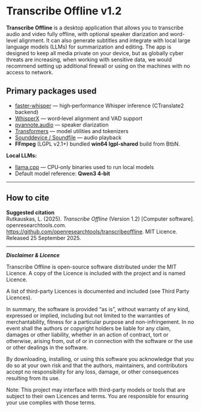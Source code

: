 # Transcribe Offline v1.2

**Transcribe Offline** is a desktop application that allows you to transcribe audio and video fully offline,
with optional speaker diarization and word-level alignment. It can also generate subtitles and integrate
with local large language models (LLMs) for summarization and editing. The app is designed to keep all
media private on your device, but as globally cyber threats are increasing, when working with sensitive data,
we would recommend setting up additional firewall or using on the machines with no access to network.

## Primary packages used

* [faster-whisper](https://github.com/SYSTRAN/faster-whisper) — high‑performance Whisper inference (CTranslate2 backend)
* [WhisperX](https://github.com/m-bain/whisperX) — word‑level alignment and VAD support
* [pyannote.audio](https://github.com/pyannote/pyannote-audio) — speaker diarization
* [Transformers](https://github.com/huggingface/transformers) — model utilities and tokenizers
* [Sounddevice / Soundfile](https://python-sounddevice.readthedocs.io/) — audio playback
* **FFmpeg** (LGPL v2.1+) bundled **win64 lgpl‑shared** build from BtbN.

**Local LLMs:**

* [llama.cpp](https://github.com/ggml-org/llama.cpp) — CPU‑only binaries used to run local models
* Default model reference: **Qwen3 4‑bit**

---

## How to cite

**Suggested citation**  
Rutkauskas, L. (2025). *Transcribe Offline* (Version 1.2) [Computer software]. openresearchtools.com. https://github.com/openresearchtools/transcribeoffline. MIT Licence. Released 25 September 2025.

---

***Disclaimer & Licence***

Transcribe Offline is open-source software distributed under the MIT Licence. A copy of the Licence is included with the project and is named Licence.

A list of third-party Licences is documented and included (see Third Party Licences).

In summary, the software is provided “as is”, without warranty of any kind, expressed or implied, including but not limited to the warranties of merchantability, fitness for a particular purpose and non-infringement. In no event shall the authors or copyright holders be liable for any claim, damages or other liability, whether in an action of contract, tort or otherwise, arising from, out of or in connection with the software or the use or other dealings in the software.

By downloading, installing, or using this software you acknowledge that you do so at your own risk and that the authors, maintainers, and contributors accept no responsibility for any loss, damage, or other consequences resulting from its use.

Note: This project may interface with third-party models or tools that are subject to their own Licences and terms. You are responsible for ensuring your use complies with those terms.
